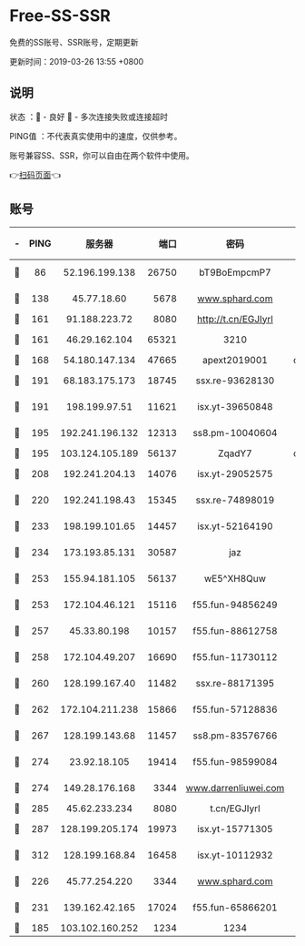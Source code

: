 # Free-SS-SSR

免费的SS账号、SSR账号，定期更新

更新时间：2019-03-26 13:55 +0800

## 说明

状态     ：🙂 - 良好 🙁 - 多次连接失败或连接超时

PING值   ：不代表真实使用中的速度，仅供参考。

账号兼容SS、SSR，你可以自由在两个软件中使用。

👉[扫码页面](https://liesauer.github.io/Free-SS-SSR/)👈

## 账号

|-|PING|服务器|端口|密码|加密方式|区域|
|:----:|:----:|:-----:|-----:|:----:|:----:|:----:|
|🙂|86|52.196.199.138|26750|bT9BoEmpcmP7|aes-256-cfb|JP|
|🙂|138|45.77.18.60|5678|www.sphard.com|aes-256-cfb|JP|
|🙂|161|91.188.223.72|8080|http://t.cn/EGJIyrl|rc4-md5|RU|
|🙂|161|46.29.162.104|65321|3210|aes-256-ctr|RU|
|🙂|168|54.180.147.134|47665|apext2019001|chacha20|KR|
|🙂|191|68.183.175.173|18745|ssx.re-93628130|aes-256-cfb|US|
|🙂|191|198.199.97.51|11621|isx.yt-39650848|aes-256-cfb|US|
|🙂|195|192.241.196.132|12313|ss8.pm-10040604|aes-256-cfb|US|
|🙂|195|103.124.105.189|56137|ZqadY7|chacha20|CN|
|🙂|208|192.241.204.13|14076|isx.yt-29052575|aes-256-cfb|US|
|🙂|220|192.241.198.43|15345|ssx.re-74898019|aes-256-cfb|US|
|🙂|233|198.199.101.65|14457|isx.yt-52164190|aes-256-cfb|US|
|🙂|234|173.193.85.131|30587|jaz|aes-256-cfb|US|
|🙂|253|155.94.181.105|56137|wE5^XH8Quw|aes-256-cfb|US|
|🙂|253|172.104.46.121|15116|f55.fun-94856249|aes-256-cfb|SG|
|🙂|257|45.33.80.198|10157|f55.fun-88612758|aes-256-cfb|US|
|🙂|258|172.104.49.207|16690|f55.fun-11730112|aes-256-cfb|SG|
|🙂|260|128.199.167.40|11482|ssx.re-88171395|aes-256-cfb|SG|
|🙂|262|172.104.211.238|15866|f55.fun-57128836|aes-256-cfb|US|
|🙂|267|128.199.143.68|11457|ss8.pm-83576766|aes-256-cfb|SG|
|🙂|274|23.92.18.105|19414|f55.fun-98599084|aes-256-cfb|US|
|🙂|274|149.28.176.168|3344|www.darrenliuwei.com|aes-256-cfb|AU|
|🙂|285|45.62.233.234|8080|t.cn/EGJIyrl|rc4-md5|CA|
|🙂|287|128.199.205.174|19973|isx.yt-15771305|aes-256-cfb|SG|
|🙂|312|128.199.168.84|16458|isx.yt-10112932|aes-256-cfb|SG|
|🙂|226|45.77.254.220|3344|www.sphard.com|aes-256-cfb|SG|
|🙂|231|139.162.42.165|17024|f55.fun-65866201|aes-256-cfb|SG|
|🙁|185|103.102.160.252|1234|1234|rc4-md5|JP|
